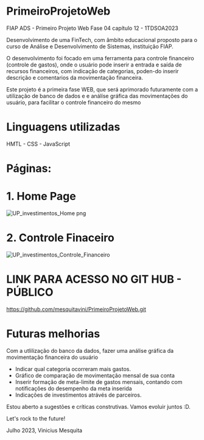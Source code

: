 # PrimeiroProjetoWeb
FIAP ADS - Primeiro Projeto Web
Fase 04 capítulo 12 - 1TDSOA2023

Desenvolvimento de uma FinTech, com âmbito educacional proposto para o curso de Análise e Desenvolvimento de Sistemas, instituição FIAP.

O desenvolvimento foi focado em uma ferramenta para controle financeiro (controle de gastos), onde o usuário pode inserir a entrada e saída de recursos financeiros, com indicação de categorias, poden-do inserir descrição e comentarios da movimentação financeira.

Este projeto é a primeira fase WEB, que será aprimorado futuramente com a utilização de banco de dados e e análíse gráfica das movimentações do usuário, para facilitar o controle financeiro do mesmo

# Linguagens utilizadas
HMTL - CSS - JavaScript

# Páginas:

# 1. Home Page
![UP_investimentos_Home png](https://github.com/mesquitavini/PrimeiroProjetoWeb/assets/138947548/2e8969e0-0cdc-4248-8424-38632df55c26)


# 2. Controle Finaceiro
![UP_investimentos_Controle_Financeiro](https://github.com/mesquitavini/PrimeiroProjetoWeb/assets/138947548/3ff74f84-2fd7-44a3-8341-2b49ccf694d3)


# LINK PARA ACESSO NO GIT HUB   - PÚBLICO

https://github.com/mesquitavini/PrimeiroProjetoWeb.git

# Futuras melhorias
Com a utlilização do banco da dados, fazer uma análise gráfica da movimentação financeira do usuário
- Indicar qual categoria ocorreram mais gastos.
- Gráfico de comparação de movimentação mensal de sua conta
- Inserir formação de meta-limite de gastos mensais, contando com notificações do desempenho da meta inserida
- Indicações de investimentos atrávés de parceiros.


Estou aberto a sugestões e críticas construtivas. 
Vamos evoluir juntos :D.

Let's rock to the future!

Julho 2023, Vinicius Mesquita



